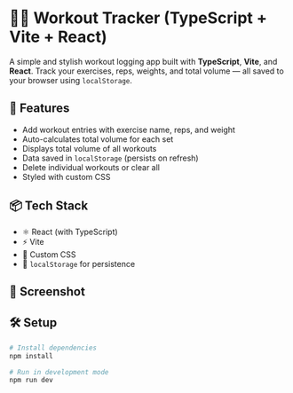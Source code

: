 # 🏋️‍♀️ Workout Tracker (TypeScript + Vite + React)

A simple and stylish workout logging app built with **TypeScript**, **Vite**, and **React**. Track your exercises, reps, weights, and total volume — all saved to your browser using `localStorage`.

## 🚀 Features

- Add workout entries with exercise name, reps, and weight
- Auto-calculates total volume for each set
- Displays total volume of all workouts
- Data saved in `localStorage` (persists on refresh)
- Delete individual workouts or clear all
- Styled with custom CSS

## 📦 Tech Stack

- ⚛️ React (with TypeScript)
- ⚡️ Vite
- 🎨 Custom CSS
- 💾 `localStorage` for persistence

## 📸 Screenshot



## 🛠️ Setup

```bash
# Install dependencies
npm install

# Run in development mode
npm run dev
